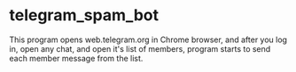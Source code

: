 # telegram_spam_bot
This program opens web.telegram.org in Chrome browser, and after you log in, open any chat, and open it's list of members, program starts to send each member message from the list.
